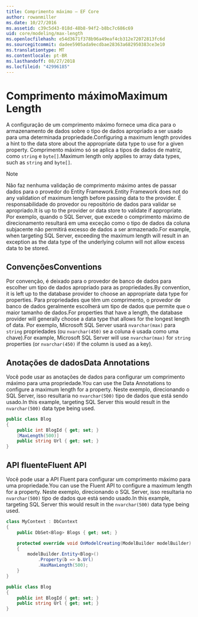 ```yaml
---
title: Comprimento máximo – EF Core
author: rowanmiller
ms.date: 10/27/2016
ms.assetid: c39c5d43-018d-48b8-94f2-b8bc7c686c69
uid: core/modeling/max-length
ms.openlocfilehash: e54d3671f378b96a49eaf4cb312e72072813fc6d
ms.sourcegitcommit: dadee5905ada9ecdbae28363a682950383ce3e10
ms.translationtype: MT
ms.contentlocale: pt-BR
ms.lasthandoff: 08/27/2018
ms.locfileid: "42996185"
---
```

# <a name="maximum-length"></a><span data-ttu-id="b005c-102">Comprimento máximo</span><span class="sxs-lookup"><span data-stu-id="b005c-102">Maximum Length</span></span>

<span data-ttu-id="b005c-103">A configuração de um comprimento máximo fornece uma dica para o armazenamento de dados sobre o tipo de dados apropriado a ser usado para uma determinada propriedade.</span><span class="sxs-lookup"><span data-stu-id="b005c-103">Configuring a maximum length provides a hint to the data store about the appropriate data type to use for a given property.</span></span> <span data-ttu-id="b005c-104">Comprimento máximo só se aplica a tipos de dados de matriz, como `string` e `byte[]`.</span><span class="sxs-lookup"><span data-stu-id="b005c-104">Maximum length only applies to array data types, such as `string` and `byte[]`.</span></span>

> [!NOTE]  
> <span data-ttu-id="b005c-105">Não faz nenhuma validação de comprimento máximo antes de passar dados para o provedor do Entity Framework.</span><span class="sxs-lookup"><span data-stu-id="b005c-105">Entity Framework does not do any validation of maximum length before passing data to the provider.</span></span> <span data-ttu-id="b005c-106">É responsabilidade do provedor ou repositório de dados para validar se apropriado.</span><span class="sxs-lookup"><span data-stu-id="b005c-106">It is up to the provider or data store to validate if appropriate.</span></span> <span data-ttu-id="b005c-107">Por exemplo, quando o SQL Server, que excede o comprimento máximo de direcionamento resultará em uma exceção como o tipo de dados da coluna subjacente não permitirá excesso de dados a ser armazenado.</span><span class="sxs-lookup"><span data-stu-id="b005c-107">For example, when targeting SQL Server, exceeding the maximum length will result in an exception as the data type of the underlying column will not allow excess data to be stored.</span></span>

## <a name="conventions"></a><span data-ttu-id="b005c-108">Convenções</span><span class="sxs-lookup"><span data-stu-id="b005c-108">Conventions</span></span>

<span data-ttu-id="b005c-109">Por convenção, é deixado para o provedor de banco de dados para escolher um tipo de dados apropriado para as propriedades.</span><span class="sxs-lookup"><span data-stu-id="b005c-109">By convention, it is left up to the database provider to choose an appropriate data type for properties.</span></span> <span data-ttu-id="b005c-110">Para propriedades que têm um comprimento, o provedor de banco de dados geralmente escolherá um tipo de dados que permite que o maior tamanho de dados.</span><span class="sxs-lookup"><span data-stu-id="b005c-110">For properties that have a length, the database provider will generally choose a data type that allows for the longest length of data.</span></span> <span data-ttu-id="b005c-111">Por exemplo, Microsoft SQL Server usará `nvarchar(max)` para `string` propriedades (ou `nvarchar(450)` se a coluna é usada como uma chave).</span><span class="sxs-lookup"><span data-stu-id="b005c-111">For example, Microsoft SQL Server will use `nvarchar(max)` for `string` properties (or `nvarchar(450)` if the column is used as a key).</span></span>

## <a name="data-annotations"></a><span data-ttu-id="b005c-112">Anotações de dados</span><span class="sxs-lookup"><span data-stu-id="b005c-112">Data Annotations</span></span>

<span data-ttu-id="b005c-113">Você pode usar as anotações de dados para configurar um comprimento máximo para uma propriedade.</span><span class="sxs-lookup"><span data-stu-id="b005c-113">You can use the Data Annotations to configure a maximum length for a property.</span></span> <span data-ttu-id="b005c-114">Neste exemplo, direcionando o SQL Server, isso resultaria no `nvarchar(500)` tipo de dados que está sendo usado.</span><span class="sxs-lookup"><span data-stu-id="b005c-114">In this example, targeting SQL Server this would result in the `nvarchar(500)` data type being used.</span></span>

<!-- [!code-csharp[Main](samples/core/Modeling/DataAnnotations/Samples/MaxLength.cs?highlight=4)] -->
``` csharp
public class Blog
{
    public int BlogId { get; set; }
    [MaxLength(500)]
    public string Url { get; set; }
}
```

## <a name="fluent-api"></a><span data-ttu-id="b005c-115">API fluente</span><span class="sxs-lookup"><span data-stu-id="b005c-115">Fluent API</span></span>

<span data-ttu-id="b005c-116">Você pode usar a API Fluent para configurar um comprimento máximo para uma propriedade.</span><span class="sxs-lookup"><span data-stu-id="b005c-116">You can use the Fluent API to configure a maximum length for a property.</span></span> <span data-ttu-id="b005c-117">Neste exemplo, direcionando o SQL Server, isso resultaria no `nvarchar(500)` tipo de dados que está sendo usado.</span><span class="sxs-lookup"><span data-stu-id="b005c-117">In this example, targeting SQL Server this would result in the `nvarchar(500)` data type being used.</span></span>

<!-- [!code-csharp[Main](samples/core/Modeling/FluentAPI/Samples/MaxLength.cs?highlight=7,8,9)] -->
``` csharp
class MyContext : DbContext
{
    public DbSet<Blog> Blogs { get; set; }

    protected override void OnModelCreating(ModelBuilder modelBuilder)
    {
        modelBuilder.Entity<Blog>()
            .Property(b => b.Url)
            .HasMaxLength(500);
    }
}

public class Blog
{
    public int BlogId { get; set; }
    public string Url { get; set; }
}
```
